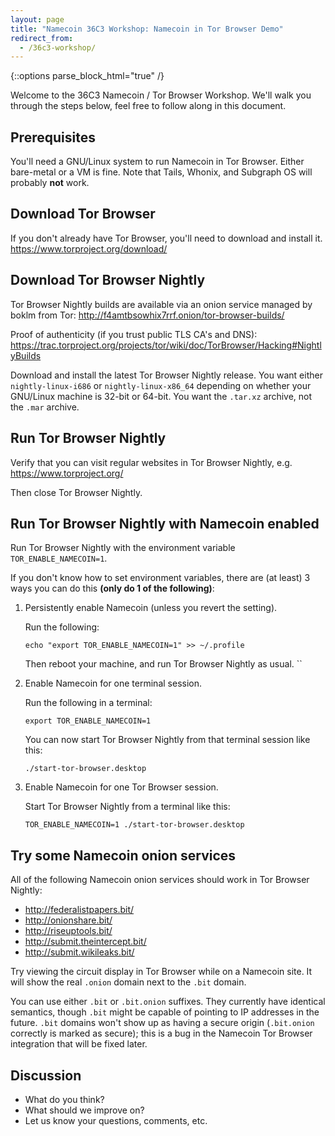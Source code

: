 ```yaml
---
layout: page
title: "Namecoin 36C3 Workshop: Namecoin in Tor Browser Demo"
redirect_from:
  - /36c3-workshop/
---
```


{::options parse_block_html="true" /}

Welcome to the 36C3 Namecoin / Tor Browser Workshop.  We'll walk you through the steps below, feel free to follow along in this document.

## Prerequisites

You'll need a GNU/Linux system to run Namecoin in Tor Browser.  Either bare-metal or a VM is fine.  Note that Tails, Whonix, and Subgraph OS will probably **not** work.

## Download Tor Browser

If you don't already have Tor Browser, you'll need to download and install it.  https://www.torproject.org/download/

## Download Tor Browser Nightly

Tor Browser Nightly builds are available via an onion service managed by boklm from Tor: http://f4amtbsowhix7rrf.onion/tor-browser-builds/

Proof of authenticity (if you trust public TLS CA's and DNS): https://trac.torproject.org/projects/tor/wiki/doc/TorBrowser/Hacking#NightlyBuilds

Download and install the latest Tor Browser Nightly release.  You want either `nightly-linux-i686` or `nightly-linux-x86_64` depending on whether your GNU/Linux machine is 32-bit or 64-bit.  You want the `.tar.xz` archive, not the `.mar` archive.

## Run Tor Browser Nightly

Verify that you can visit regular websites in Tor Browser Nightly, e.g. https://www.torproject.org/

Then close Tor Browser Nightly.

## Run Tor Browser Nightly with Namecoin enabled

Run Tor Browser Nightly with the environment variable `TOR_ENABLE_NAMECOIN=1`.

If you don't know how to set environment variables, there are (at least) 3 ways you can do this **(only do 1 of the following)**:

1. Persistently enable Namecoin (unless you revert the setting).
   
   Run the following:
   
   `echo "export TOR_ENABLE_NAMECOIN=1" >> ~/.profile`
   
   Then reboot your machine, and run Tor Browser Nightly as usual.  ``
   
2. Enable Namecoin for one terminal session.

   Run the following in a terminal:
   
   `export TOR_ENABLE_NAMECOIN=1`
   
   You can now start Tor Browser Nightly from that terminal session like this:
   
   `./start-tor-browser.desktop`
   
3. Enable Namecoin for one Tor Browser session.
   
   Start Tor Browser Nightly from a terminal like this:
   
   `TOR_ENABLE_NAMECOIN=1 ./start-tor-browser.desktop`

## Try some Namecoin onion services

All of the following Namecoin onion services should work in Tor Browser Nightly:

* http://federalistpapers.bit/
* http://onionshare.bit/
* http://riseuptools.bit/
* http://submit.theintercept.bit/
* http://submit.wikileaks.bit/

Try viewing the circuit display in Tor Browser while on a Namecoin site.  It will show the real `.onion` domain next to the `.bit` domain.

You can use either `.bit` or `.bit.onion` suffixes.  They currently have identical semantics, though `.bit` might be capable of pointing to IP addresses in the future.  `.bit` domains won't show up as having a secure origin (`.bit.onion` correctly is marked as secure); this is a bug in the Namecoin Tor Browser integration that will be fixed later.

## Discussion

* What do you think?
* What should we improve on?
* Let us know your questions, comments, etc.
